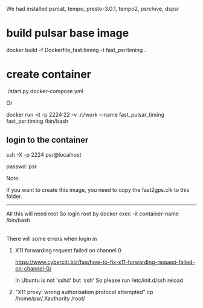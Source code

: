 We had installed psrcat, tempo, presto-3.0.1, tempo2, psrchive, dspsr

# build pulsar base image
docker build -f Dockerfile_fast.timing -t fast_psr:timing .

# create container
./start.py docker-compose.yml

Or 

docker run -it -p 2224:22 -v ./:/work --name fast_pulsar_timing fast_psr:timing /bin/bash

## login to the container 
ssh -X -p 2224 psr@localhost

passwd: psr

Note:

If you want to create this image, you need to copy the fast2gps.clk to this
folder.

--------------------------------------------------------------------------------
All this will need root
So login root by
    docker exec -it container-name /bin/bash


######
There will some errors when login in
1. X11 forwarding request failed on channel 0

    https://www.cyberciti.biz/faq/how-to-fix-x11-forwarding-request-failed-on-channel-0/
    
    In Ubuntu is not 'sshd' but 'ssh'
    So please run
    /etc/init.d/ssh reload

2. "X11 proxy: wrong authorisation protocol attempted"
    cp /home/psr/.Xauthority /root/

